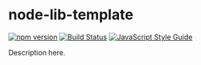 # node-lib-template

[![npm version](https://img.shields.io/npm/v/node-lib-template.svg)](https://www.npmjs.com/package/node-lib-template) [![Build Status](https://travis-ci.org/node-lib-templatejs/node-lib-template.svg?branch=master)](https://travis-ci.org/fralonra/node-lib-template) [![JavaScript Style Guide](https://img.shields.io/badge/code_style-standard-brightgreen.svg)](https://standardjs.com)

Description here.

